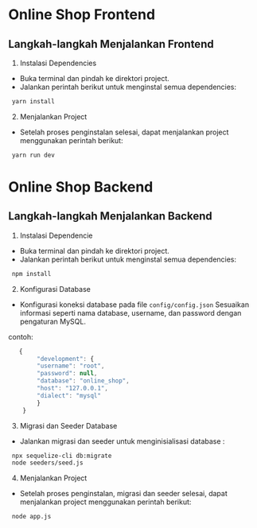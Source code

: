 
# Online Shop Frontend


## Langkah-langkah Menjalankan Frontend

1. Instalasi Dependencies
- Buka terminal dan pindah ke direktori project.
- Jalankan perintah berikut untuk menginstal semua dependencies: 
```bash
 yarn install
```

2. Menjalankan Project
- Setelah proses penginstalan selesai, dapat menjalankan project menggunakan perintah berikut: 
```bash
 yarn run dev
```


# Online Shop Backend

## Langkah-langkah Menjalankan Backend
1. Instalasi Dependencie
- Buka terminal dan pindah ke direktori project.
- Jalankan perintah berikut untuk menginstal semua dependencies:
```bash
 npm install
```

2. Konfigurasi Database
- Konfigurasi koneksi database pada file `config/config.json` Sesuaikan informasi seperti nama database, username, dan password dengan pengaturan MySQL. 

contoh:
```js
   {
        "development": {
        "username": "root",
        "password": null,
        "database": "online_shop",
        "host": "127.0.0.1",
        "dialect": "mysql"
        }
    }
```

3. Migrasi dan Seeder Database
- Jalankan migrasi dan seeder untuk menginisialisasi database :
```bash
 npx sequelize-cli db:migrate
 node seeders/seed.js
```

4. Menjalankan Project
- Setelah proses penginstalan, migrasi dan seeder selesai, dapat menjalankan project menggunakan perintah berikut:
```bash
 node app.js
```
